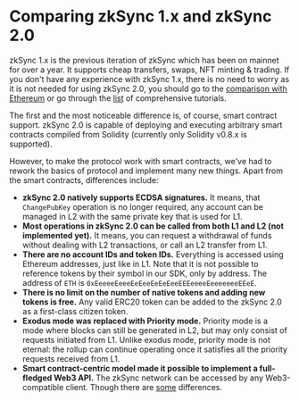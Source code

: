 # Comparing zkSync 1.x and zkSync 2.0

zkSync 1.x is the previous iteration of zkSync which has been on mainnet for over a year. It supports cheap transfers, swaps, NFT minting & trading. If you don't have any experience with zkSync 1.x, there is no need to worry as it is not needed for using zkSync 2.0, you should go to the [comparison with Ethereum](./ethereum-vs-v2.md) or go through the [list](./tutorials) of comprehensive tutorials.

The first and the most noticeable difference is, of course, smart contract support. zkSync 2.0 is capable of deploying and executing arbitrary smart contracts compiled from Solidity (currently only Solidity v0.8.x is supported).

However, to make the protocol work with smart contracts, we've had to rework the basics of protocol and
implement many new things. Apart from the smart contracts, differences include:

- **zkSync 2.0 natively supports ECDSA signatures.** It means, that `ChangePubKey` operation is no longer
  required, any account can be managed in L2 with the same private key that is used for L1.
- **Most operations in zkSync 2.0 can be called from both L1 and L2 (not implemented yet).** It means, you can request a withdrawal of funds
  without dealing with L2 transactions, or call an L2 transfer from L1.
- **There are no account IDs and token IDs.** Everything is accessed using Ethereum addresses, just like in L1. Note that it is not possible to reference tokens by their symbol in our SDK, only by address. The address of `ETH` is `0xEeeeeEeeeEeEeeEeEeEeeEEEeeeeEeeeeeeeEEeE`.
- **There is no limit on the number of native tokens and adding new tokens is free.** Any valid ERC20 token can be added to the zkSync 2.0 as a first-class citizen token.
- **Exodus mode was replaced with Priority mode.** Priority mode is a mode where blocks can still be generated in L2, but
  may only consist of requests initiated from L1. Unlike exodus mode, priority mode is not eternal: the rollup can continue
  operating once it satisfies all the priority requests received from L1.
- **Smart contract-centric model made it possible to implement a full-fledged Web3 API.** The zkSync network can be accessed by
  any Web3-compatible client. Though there are [some](./ethereum-vs-v2.md) differences.
